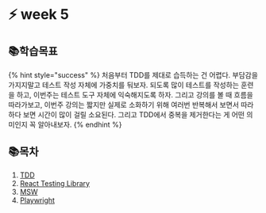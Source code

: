# ⚡ week 5

## 📚학습목표

{% hint style="success" %}
처음부터 TDD를 제대로 습득하는 건 어렵다. 부담감을 가지지말고 테스트 작성 자체에 가중치를 둬보자. 되도록 많이 테스트를 작성하는 훈련을 하고, 이번주는 테스트 도구 자체에 익숙해지도록 하자. 그리고 강의를 볼 때 흐름을 따라가보고, 이번주 강의는 짧지만 실제로 소화하기 위해 여러번 반복해서 보면서 따라하다 보면 시간이 많이 걸릴 소요된다. 그리고 TDD에서 중복을 제거한다는 게 어떤 의미인지 꼭 알아내보자.
{% endhint %}

## 📚목차

1. [TDD](1.-tdd.md)
2. [React Testing Library](2.-react-testing-library.md)
3. [MSW](3.-msw.md)
4. [Playwright](4.-playwright.md)

